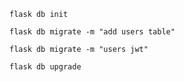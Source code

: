 ``
flask db init
``

``
flask db migrate -m "add users table"
``

``
flask db migrate -m "users jwt"
``

``
flask db upgrade
``